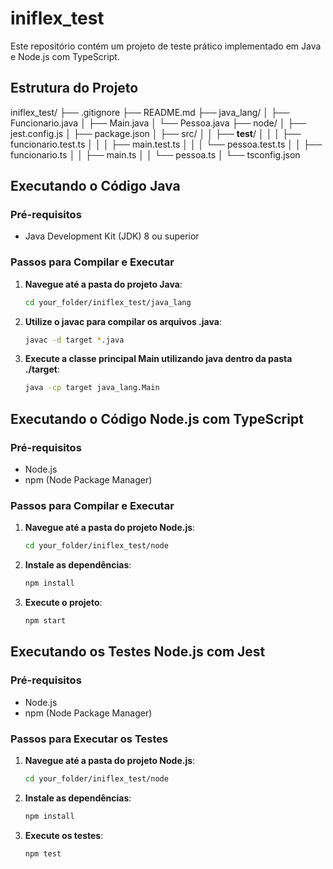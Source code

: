 # iniflex_test

Este repositório contém um projeto de teste prático implementado em Java e Node.js com TypeScript.

## Estrutura do Projeto
iniflex_test/
├── .gitignore
├── README.md
├── java_lang/
│   ├── Funcionario.java
│   ├── Main.java
│   └── Pessoa.java
├── node/
│   ├── jest.config.js
│   ├── package.json
│   ├── src/
│   │   ├── __test__/
│   │   │   ├── funcionario.test.ts
│   │   │   ├── main.test.ts
│   │   │   └── pessoa.test.ts
│   │   ├── funcionario.ts
│   │   ├── main.ts
│   │   └── pessoa.ts
│   └── tsconfig.json

## Executando o Código Java

### Pré-requisitos

- Java Development Kit (JDK) 8 ou superior

### Passos para Compilar e Executar

1. **Navegue até a pasta do projeto Java**:
    ```sh
    cd your_folder/iniflex_test/java_lang
    ```
2. **Utilize o javac para compilar os arquivos .java**:
    ```sh
    javac -d target *.java
    ```
3. **Execute a classe principal Main utilizando java dentro da pasta ./target**:
    ```sh
    java -cp target java_lang.Main
    ```

## Executando o Código Node.js com TypeScript

### Pré-requisitos

- Node.js
- npm (Node Package Manager)

### Passos para Compilar e Executar

1. **Navegue até a pasta do projeto Node.js**:
    ```sh
    cd your_folder/iniflex_test/node
    ```
2. **Instale as dependências**:
    ```sh
    npm install
    ```
3. **Execute o projeto**:
    ```sh
    npm start
    ```

## Executando os Testes Node.js com Jest

### Pré-requisitos

- Node.js
- npm (Node Package Manager)

### Passos para Executar os Testes

1. **Navegue até a pasta do projeto Node.js**:
    ```sh
    cd your_folder/iniflex_test/node
    ```
2. **Instale as dependências**:
    ```sh
    npm install
    ```
3. **Execute os testes**:
    ```sh
    npm test
    ```
